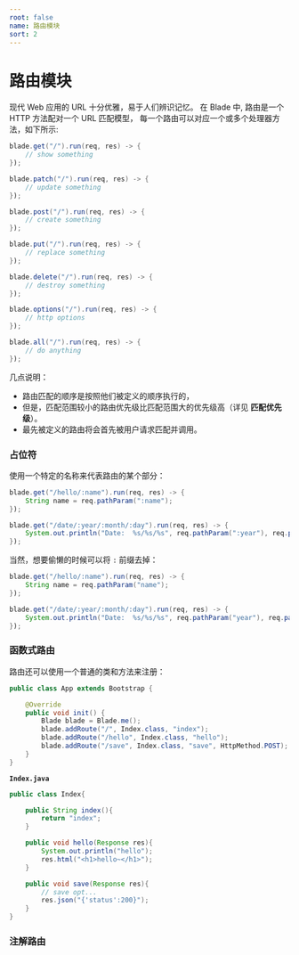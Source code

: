 ```yaml
---
root: false
name: 路由模块
sort: 2
---
```


# 路由模块

现代 Web 应用的 URL 十分优雅，易于人们辨识记忆。
在 Blade 中, 路由是一个 HTTP 方法配对一个 URL 匹配模型， 每一个路由可以对应一个或多个处理器方法，如下所示:

```java
blade.get("/").run(req, res) -> {
    // show something
});

blade.patch("/").run(req, res) -> {
    // update something
});

blade.post("/").run(req, res) -> {
    // create something
});

blade.put("/").run(req, res) -> {
    // replace something
});

blade.delete("/").run(req, res) -> {
    // destroy something
});

blade.options("/").run(req, res) -> {
    // http options
});

blade.all("/").run(req, res) -> {
    // do anything
});
```

几点说明：

- 路由匹配的顺序是按照他们被定义的顺序执行的，
- 但是，匹配范围较小的路由优先级比匹配范围大的优先级高（详见 **匹配优先级**）。
- 最先被定义的路由将会首先被用户请求匹配并调用。

### 占位符

使用一个特定的名称来代表路由的某个部分：

```java
blade.get("/hello/:name").run(req, res) -> {
    String name = req.pathParam(":name");
});

blade.get("/date/:year/:month/:day").run(req, res) -> {
    System.out.println("Date:  %s/%s/%s", req.pathParam(":year"), req.pathParam(":month"), req.pathParam(":day"))
});
```

当然，想要偷懒的时候可以将 `:` 前缀去掉：

```java
blade.get("/hello/:name").run(req, res) -> {
    String name = req.pathParam("name");
});

blade.get("/date/:year/:month/:day").run(req, res) -> {
    System.out.println("Date:  %s/%s/%s", req.pathParam("year"), req.pathParam("month"), req.pathParam("day"))
});
```

### 函数式路由

路由还可以使用一个普通的类和方法来注册：

```java
public class App extends Bootstrap {

    @Override
    public void init() {
    	Blade blade = Blade.me();
    	blade.addRoute("/", Index.class, "index");
    	blade.addRoute("/hello", Index.class, "hello");
    	blade.addRoute("/save", Index.class, "save", HttpMethod.POST);
    }
}
```

**`Index.java`**

```java
public class Index{

	public String index(){
		return "index";
	}

	public void hello(Response res){
		System.out.println("hello");
		res.html("<h1>hello~</h1>");
	}

	public void save(Response res){
		// save opt...
		res.json("{'status':200}");
	}
}
```

### 注解路由
